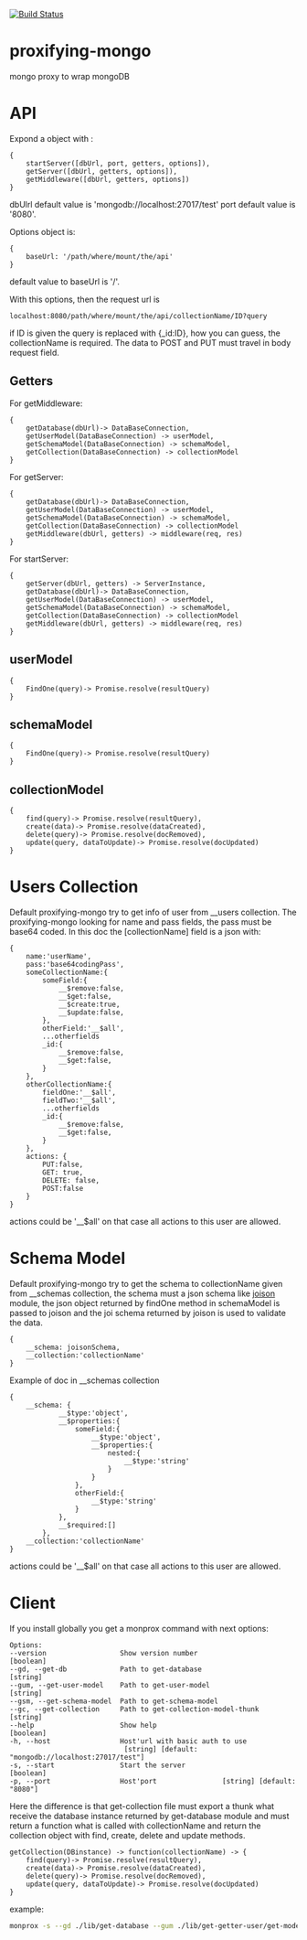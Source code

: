 [![Build Status](https://travis-ci.org/Cereceres/mongo-proxy.svg?branch=master)](https://travis-ci.org/Cereceres/mongo-proxy)


# proxifying-mongo
mongo proxy to wrap mongoDB


# API 
Expond a object with :

    {
        startServer([dbUrl, port, getters, options]),
        getServer([dbUrl, getters, options]),
        getMiddleware([dbUrl, getters, options])
    }

dbUlrl default value is 'mongodb://localhost:27017/test'
port default value is '8080'.

Options object is:

    {
        baseUrl: '/path/where/mount/the/api'
    }

default value to baseUrl is '/'.

With this options, then the request url is

    localhost:8080/path/where/mount/the/api/collectionName/ID?query

if ID is given the query is replaced with {_id:ID}, how you can guess, the collectionName is required. The data to POST and PUT must travel in body request field.

## Getters

For getMiddleware:

    {
        getDatabase(dbUrl)-> DataBaseConnection,
        getUserModel(DataBaseConnection) -> userModel,
        getSchemaModel(DataBaseConnection) -> schemaModel,
        getCollection(DataBaseConnection) -> collectionModel
    }


For getServer:


    {
        getDatabase(dbUrl)-> DataBaseConnection,
        getUserModel(DataBaseConnection) -> userModel,
        getSchemaModel(DataBaseConnection) -> schemaModel,
        getCollection(DataBaseConnection) -> collectionModel
        getMiddleware(dbUrl, getters) -> middleware(req, res)
    }
For startServer:


    {
        getServer(dbUrl, getters) -> ServerInstance,
        getDatabase(dbUrl)-> DataBaseConnection,
        getUserModel(DataBaseConnection) -> userModel,
        getSchemaModel(DataBaseConnection) -> schemaModel,
        getCollection(DataBaseConnection) -> collectionModel
        getMiddleware(dbUrl, getters) -> middleware(req, res)
    }

## userModel

    {
        FindOne(query)-> Promise.resolve(resultQuery)
    }

## schemaModel

    {
        FindOne(query)-> Promise.resolve(resultQuery)
    }

## collectionModel

    {
        find(query)-> Promise.resolve(resultQuery),
        create(data)-> Promise.resolve(dataCreated),
        delete(query)-> Promise.resolve(docRemoved),
        update(query, dataToUpdate)-> Promise.resolve(docUpdated)
    }

# Users Collection

Default proxifying-mongo try to get info of user from __users collection.
The proxifying-mongo looking for name and pass fields, the pass must be base64 coded.
In this doc the [collectionName] field is a json with:

    {
        name:'userName',
        pass:'base64codingPass',
        someCollectionName:{
            someField:{
                __$remove:false,
                __$get:false,
                __$create:true,
                __$update:false,
            },
            otherField:'__$all',
            ...otherfields
            _id:{
                __$remove:false,
                __$get:false,
            }
        },
        otherCollectionName:{
            fieldOne:'__$all',
            fieldTwo:'__$all',
            ...otherfields
            _id:{
                __$remove:false,
                __$get:false,
            }
        },
        actions: {
            PUT:false,
            GET: true,
            DELETE: false,
            POST:false
        }
    }

actions could be '__$all' on that case all actions to this user are allowed.

# Schema Model
Default proxifying-mongo try to get the schema to collectionName given from __schemas collection, the schema must a json schema like [joison](!https://www.npmjs.com/package/joison) module, the json object returned by findOne method in schemaModel is passed to joison and the joi schema returned by joison is used to validate the data.

    {
        __schema: joisonSchema,
        __collection:'collectionName'
    }

Example of doc in __schemas collection

    {
        __schema: {
                __$type:'object',
                __$properties:{
                    someField:{
                        __$type:'object',
                        __$properties:{
                            nested:{
                                __$type:'string'
                            }
                        }
                    },
                    otherField:{
                        __$type:'string'
                    }
                },
                __$required:[]
            },
        __collection:'collectionName'
    }

actions could be '__$all' on that case all actions to this user are allowed.

# Client

If you install globally you get a monprox command with next options:

    Options:
    --version                  Show version number                       [boolean]
    --gd, --get-db             Path to get-database                       [string]
    --gum, --get-user-model    Path to get-user-model                     [string]
    --gsm, --get-schema-model  Path to get-schema-model
    --gc, --get-collection     Path to get-collection-model-thunk         [string]
    --help                     Show help                                 [boolean]
    -h, --host                 Host'url with basic auth to use
                                [string] [default: "mongodb://localhost:27017/test"]
    -s, --start                Start the server                          [boolean]
    -p, --port                 Host'port                [string] [default: "8080"]


Here the difference is that get-collection file must export a thunk what receive the 
database instance returned by get-database module and must return a function what is called with collectionName and return the collection object with find, create, delete and update methods.


    getCollection(DBinstance) -> function(collectionName) -> {
        find(query)-> Promise.resolve(resultQuery),
        create(data)-> Promise.resolve(dataCreated),
        delete(query)-> Promise.resolve(docRemoved),
        update(query, dataToUpdate)-> Promise.resolve(docUpdated)
    }

example:

```bash
monprox -s --gd ./lib/get-database --gum ./lib/get-getter-user/get-model-user --gsm ./lib/get-getter-schema/get-model-schema --gc ./lib/get-getter-collection

```